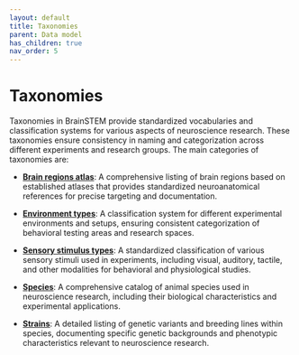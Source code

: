 ```yaml
---
layout: default
title: Taxonomies
parent: Data model
has_children: true
nav_order: 5
---
```


# Taxonomies

Taxonomies in BrainSTEM provide standardized vocabularies and classification systems for various aspects of neuroscience research. These taxonomies ensure consistency in naming and categorization across different experiments and research groups. The main categories of taxonomies are:

- [**Brain regions atlas**]({{site.baseurl}}/datamodel/taxonomies/brain_regions): A comprehensive listing of brain regions based on established atlases that provides standardized neuroanatomical references for precise targeting and documentation.

- [**Environment types**]({{site.baseurl}}/datamodel/taxonomies/environment_types): A classification system for different experimental environments and setups, ensuring consistent categorization of behavioral testing areas and research spaces.

- [**Sensory stimulus types**]({{site.baseurl}}/datamodel/taxonomies/sensory_stimulus_types): A standardized classification of various sensory stimuli used in experiments, including visual, auditory, tactile, and other modalities for behavioral and physiological studies.

- [**Species**]({{site.baseurl}}/datamodel/taxonomies/species): A comprehensive catalog of animal species used in neuroscience research, including their biological characteristics and experimental applications.

- [**Strains**]({{site.baseurl}}/datamodel/taxonomies/strains): A detailed listing of genetic variants and breeding lines within species, documenting specific genetic backgrounds and phenotypic characteristics relevant to neuroscience research.
